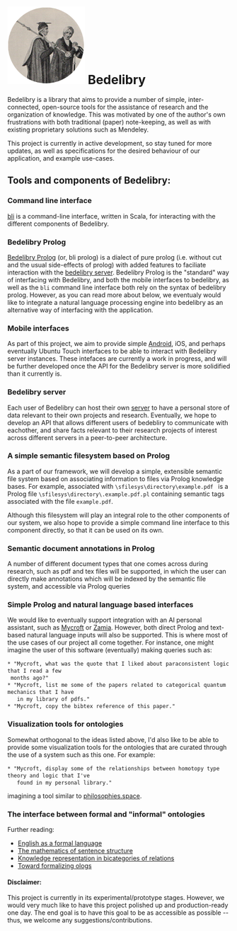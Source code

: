 # <img src="img/BedelibryLogo.png" width="175"> Bedelibry

Bedelibry is a library that aims to provide a number of simple, inter-connected, open-source tools for the assistance of research and the organization of knowledge. This was motivated by one of the author's own frustrations with both traditional (paper) note-keeping, as well as with existing proprietary solutions such as Mendeley.
 
 This project is currently in active development, so stay tuned for more updates, as well as
 specifications for the desired behaviour of our application, and example use-cases.  
 
 ## Tools and components of Bedelibry:

 ### Command line interface

 [bli](https://github.com/Sintrastes/bli-tool/) is a command-line interface, written in Scala, for interacting with the different components of Bedelibry.

 ### Bedelibry Prolog

 [Bedelibry Prolog](https://github.com/Sintrastes/bli-prolog/) (or, bli prolog) is a dialect of pure prolog (i.e. without cut and the usual side-effects of prolog) with added features to faciliate interaction with the [bedelibry server](https://github.com/Sintrastes/bli-server/). Bedelibry Prolog is the "standard" way of interfacing with Bedelibry, and both the mobile interfaces to bedelibry, as well as the `bli` command line interface both rely on the syntax of bedelibry prolog. However, as you can read more about below, we eventualy would like to integrate a natural language processing engine into bedelibry as an alternative way of interfacing with the application. 

 ### Mobile interfaces

 As part of this project, we aim to provide simple [Android](https://github.com/Sintrastes/bli-app-android), iOS, and perhaps eventually Ubuntu Touch interfaces to be able to interact with Bedelibry server instances. These intefaces are currently a work in progress, and will be further developed once the API for the Bedelibry server is more solidified than it currently is. 
 
 ### Bedelibry server

 Each user of Bedelibry can host their own [server](https://github.com/Sintrastes/bli-server/) to have a personal store of data relevant to their own projects and research. Eventually, we hope to develop an API  that allows different users of bedebliry to communicate with eachother, and share facts relevant to their research projects of interest across different servers in a peer-to-peer architecture. 

 ### A simple semantic filesystem based on Prolog
 
 As a part of our framework, we will develop a simple, extensible semantic file system based
 on associating information to files via Prolog knowledge bases. For example, associated with
  `\sfilesys\directory\example.pdf ` is a Prolog file `\sfilesys\directory\.example.pdf.pl`
  containing semantic tags associated with the file `example.pdf`.
  
 Although this filesystem will play an integral role to the other components of our system, we also 
 hope to provide a simple command line interface to this component directly, so that it can be used 
 on its own.
 
 ### Semantic document annotations in Prolog
 
 A number of different document types that one comes across during research, such as pdf and tex files
 will be supported, in which the user can directly make annotations which will be indexed by the 
 semantic file system, and accessible via Prolog queries

 
 ### Simple Prolog and natural language based interfaces
 
 We would like to eventually support integration with an AI personal assistant,
  such as [Mycroft](https://github.com/MycroftAI) or [Zamia](https://github.com/gooofy/zamia-ai).
 However, both direct Prolog and text-based natural language inputs will also be supported. This
 is where most of the use cases of our project all come together. For instance, one might imagine the user
 of this software (eventually) making queries such as:
 
    * "Mycroft, what was the quote that I liked about paraconsistent logic that I read a few
     months ago?"
    * "Mycroft, list me some of the papers related to categorical quantum mechanics that I have 
       in my library of pdfs."
    * "Mycroft, copy the bibtex reference of this paper."

  
 ### Visualization tools for ontologies
 
 Somewhat orthogonal to the ideas listed above, I'd also like to be able to provide some visualization
 tools for the ontologies that are curated through the use of a system such as this one. For example:
    
    * "Mycroft, display some of the relationships between homotopy type theory and logic that I've 
       found in my personal library."
       
 imagining a tool similar to [philosophies.space](http://philosophies.space/).
 
 ### The interface between formal and "informal" ontologies
 
 Further reading:
 
 * [English as a formal language](https://philpapers.org/rec/MONEAA-2)
 * [The mathematics of sentence structure](https://www.tandfonline.com/doi/abs/10.1080/00029890.1958.11989160?journalCode=uamm20)
 * [Knowledge representation in bicategories of relations](https://arxiv.org/pdf/1706.00526.pdf)
 * [Toward formalizing ologs](https://arxiv.org/pdf/1503.08326.pdf)
 
 #### Disclaimer:
  This project is currently in its experimental/prototype stages. However, we would very much like to have this project
  polished up and production-ready one day. The end goal is to have this goal to be as accessible
  as possible -- thus, we welcome any suggestions/contributions.